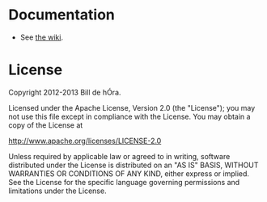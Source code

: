 # Documentation

 - See [the wiki](https://github.com/dehora/parsel/wiki).

# License

Copyright 2012-2013 Bill de hÓra.

Licensed under the Apache License, Version 2.0 (the "License"); you may not use this file except in compliance 
with the License. You may obtain a copy of the License at

http://www.apache.org/licenses/LICENSE-2.0

Unless required by applicable law or agreed to in writing, software distributed under the License is 
distributed on an "AS IS" BASIS, WITHOUT WARRANTIES OR CONDITIONS OF ANY KIND, either express or implied. See 
the License for the specific language governing permissions and limitations under the License.

